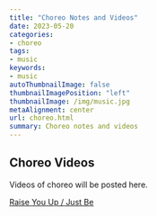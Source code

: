 ```yaml
---
title: "Choreo Notes and Videos"
date: 2023-05-20
categories:
- choreo
tags:
- music
keywords:
- music
autoThumbnailImage: false
thumbnailImagePosition: "left"
thumbnailImage: /img/music.jpg
metaAlignment: center
url: choreo.html
summary: Choreo notes and videos
---
```


## Choreo Videos

Videos of choreo will be posted here.

[Raise You Up / Just Be](../video/raiseYouUpChoreo.MOV)

